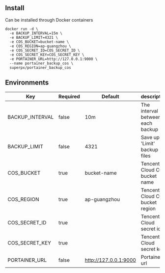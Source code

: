 ## Install
Can be installed through Docker containers
```shell
docker run -d \
  -e BACKUP_INTERVAL=15m \
  -e BACKUP_LIMIT=4321 \
  -e COS_BUCKET=bucket-name \
  -e COS_REGION=ap-guangzhou \
  -e COS_SECRET_ID=COS_SECRET_ID \
  -e COS_SECRET_KEY=COS_SECRET_KEY \
  -e PORTAINER_URL=http://127.0.0.1:9000 \
  --name portainer_backup_cos \
  superpx/portainer_backup_cos

```

## Environments

| Key             | Required | Default               | description                      |
|-----------------|----------|-----------------------|----------------------------------|
| BACKUP_INTERVAL | false    | 10m                   | The interval between each backup |
| BACKUP_LIMIT    | false    | 4321                  | Save up to 'Limit' backup files  |
| COS_BUCKET      | true     | bucket-name           | Tencent Cloud COS bucket name    |
| COS_REGION      | true     | ap-guangzhou          | Tencent Cloud COS bucket region  |
| COS_SECRET_ID   | true     |                       | Tencent Cloud secret id          |
| COS_SECRET_KEY  | true     |                       | Tencent Cloud secret key         |
| PORTAINER_URL   | false    | http://127.0.0.1:9000 | Portainer url                    |



